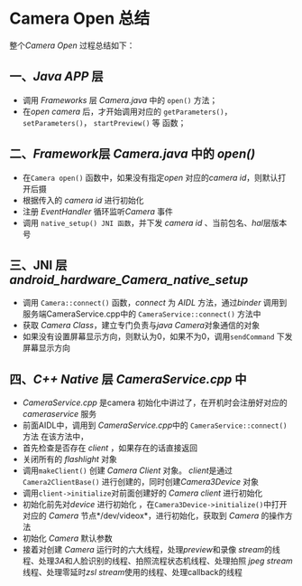 # Camera Open 总结

整个*Camera Open* 过程总结如下：

## 一、*Java APP* 层

+ 调用 *Frameworks* 层 *Camera.java* 中的 `open()` 方法；
+ 在*open camera* 后，才开始调用对应的 `getParameters()`，`setParameters()`， `startPreview()` 等 函数；

## 二、*Framework*层 *Camera.java* 中的 *open()*

+ 在`Camera open()` 函数中，如果没有指定*open* 对应的*camera id*，则默认打开后摄
+ 根据传入的 *camera id* 进行初始化
+ 注册 *EventHandler* 循环监听*Camera* 事件
+ 调用 `native_setup() JNI 函数`，并下发 *camera id* 、当前包名、*hal*层版本号

## 三、JNI 层 *android_hardware_Camera_native_setup*

+ 调用 `Camera::connect()` 函数，*connect* 为 *AIDL* 方法，通过*binder* 调用到服务端CameraService.cpp中的 `CameraService::connect()` 方法中
+ 获取 *Camera* *Class*，建立专门负责与*java* *Camera*对象通信的对象
+ 如果没有设置屏幕显示方向，则默认为0，如果不为0，调用`sendCommand` 下发屏幕显示方向

## 四、*C++* *Native* 层 *CameraService.cpp* 中

+ *CameraService.cpp* 是camera 初始化中讲过了，在开机时会注册好对应的 *cameraservice* 服务
+ 前面AIDL中，调用到 *CameraService.cpp*中的 `CameraService::connect()` 方法 在该方法中，
+ 首先检查是否存在 *client* ，如果存在的话直接返回
+ 关闭所有的 *flashlight* 对象
+ 调用`makeClient()` 创建 *Camera Client* 对象。 *client*是通过 `Camera2ClientBase()` 进行创建的，同时创建*Camera3Device* 对象
+ 调用`client->initialize`对前面创建好的 *Camera client* 进行初始化
+ 初始化前先对*device* 进行初始化 ，在`Camera3Device->initialize()`中打开对应的 *Camera* 节点*/dev/videox*，进行初始化，获取到 *Camera* 的操作方法
+ 初始化 *Camera* 默认参数
+ 接着对创建 *Camera* 运行时的六大线程，处理*preview*和录像 *stream*的线程、处理*3A*和人脸识别的线程、拍照流程状态机线程、处理拍照 *jpeg stream* 线程、处理零延时*zsl stream*使用的线程、处理callback的线程